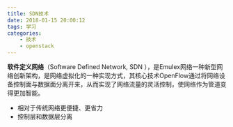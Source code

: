 ```yaml
---
title: SDN技术
date: 2018-01-15 20:00:12
tags: 学习
categories: 
    - 技术
    - openstack
---
```

**软件定义网络**（Software Defined Network, SDN ），是Emulex网络一种新型网络创新架构，是网络虚拟化的一种实现方式，其核心技术OpenFlow通过将网络设备控制面与数据面分离开来，从而实现了网络流量的灵活控制，使网络作为管道变得更加智能。
- 相对于传统网络更便捷、更省力
- 控制层和数据层分离

